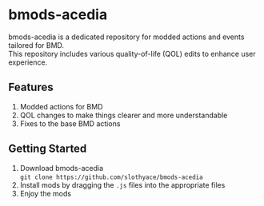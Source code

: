 # bmods-acedia
bmods-acedia is a dedicated repository for modded actions and events tailored for BMD.<br>
This repository includes various quality-of-life (QOL) edits to enhance user experience.

## Features
1. Modded actions for BMD
2. QOL changes to make things clearer and more understandable
3. Fixes to the base BMD actions

## Getting Started
1. Download bmods-acedia<br>
```git clone https://github.com/slothyace/bmods-acedia```
2. Install mods by dragging the `.js` files into the appropriate files
3. Enjoy the mods